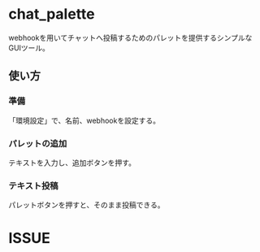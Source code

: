 # chat_palette
webhookを用いてチャットへ投稿するためのパレットを提供するシンプルなGUIツール。

## 使い方
### 準備
「環境設定」で、名前、webhookを設定する。
### パレットの追加
テキストを入力し、追加ボタンを押す。
### テキスト投稿
パレットボタンを押すと、そのまま投稿できる。

# ISSUE